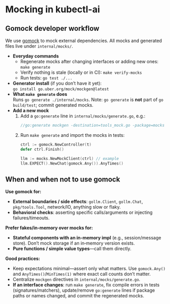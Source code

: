 # Mocking in kubectl-ai

## Gomock developer workflow

We use [gomock](https://github.com/uber-go/mock) to mock external dependencies. All mocks and generated files live under `internal/mocks/`.

- **Everyday commands**
  - Regenerate mocks after changing interfaces or adding new ones: `make generate`
  - Verify nothing is stale (locally or in CI): `make verify-mocks`
  - Run tests: `go test ./...`
- **Generator install** (if you don’t have it yet):  
  `go install go.uber.org/mock/mockgen@latest`
- **What `make generate` does**  
  Runs `go generate ./internal/mocks`. Note: `go generate` is **not** part of `go build/test`; commit generated mocks.
- **Add a new mock**
  1. Add a `go:generate` line in `internal/mocks/generate.go`, e.g.:  
     ```go
     //go:generate mockgen -destination=tools_mock.go -package=mocks      //  github.com/GoogleCloudPlatform/kubectl-ai/pkg/tools Tool
     ```
  2. Run `make generate` and import the mocks in tests:
     ```go
     ctrl := gomock.NewController(t)
     defer ctrl.Finish()

     llm := mocks.NewMockClient(ctrl) // example
     llm.EXPECT().NewChat(gomock.Any()).AnyTimes()
     ```

## When and when not to use gomock

**Use gomock for:**
- **External boundaries / side effects**: `gollm.Client`, `gollm.Chat`, `pkg/tools.Tool`, network/IO, anything slow or flaky.
- **Behavioral checks**: asserting specific calls/arguments or injecting failures/timeouts.

**Prefer fakes/in‑memory over mocks for:**
- **Stateful components with an in‑memory impl** (e.g., session/message store). Don’t mock storage if an in‑memory version exists.
- **Pure functions / simple value types**—call them directly.

**Good practices:**
- Keep expectations minimal—assert only what matters. Use `gomock.Any()` and `AnyTimes()`/`MinTimes(1)` where exact call counts don’t matter.
- Centralize `mockgen` directives in `internal/mocks/generate.go`.
- **If an interface changes**: run `make generate`, fix compile errors in tests (signatures/matchers), update/remove `go:generate` lines if package paths or names changed, and commit the regenerated mocks.

